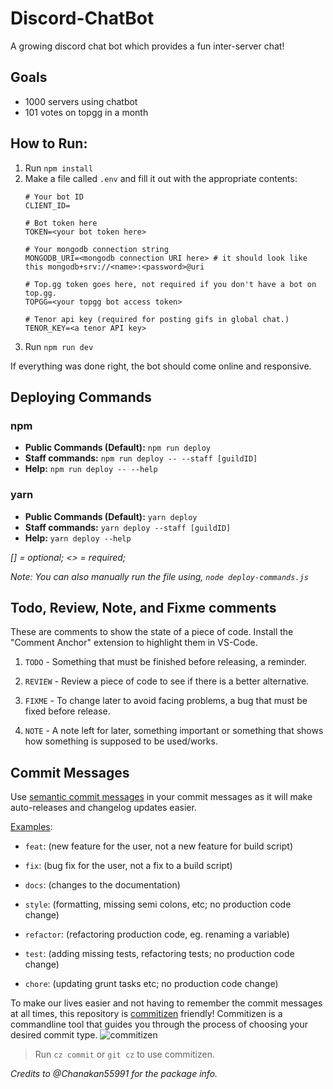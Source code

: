# Discord-ChatBot
A growing discord chat bot which provides a fun inter-server chat!

## Goals
* 1000 servers using chatbot
* 101 votes on topgg in a month

## How to Run:
1. Run `npm install`
2. Make a file called `.env` and fill it out with the appropriate contents:
    ```env
    # Your bot ID
    CLIENT_ID=

    # Bot token here
    TOKEN=<your bot token here> 

    # Your mongodb connection string
    MONGODB_URI=<mongodb connection URI here> # it should look like this mongodb+srv://<name>:<password>@uri

    # Top.gg token goes here, not required if you don't have a bot on top.gg.
    TOPGG=<your topgg bot access token>

    # Tenor api key (required for posting gifs in global chat.)
    TENOR_KEY=<a tenor API key>
    ```
3. Run `npm run dev`

If everything was done right, the bot should come online and responsive.

## Deploying Commands
### npm
* **Public Commands (Default):** `npm run deploy`
* **Staff commands:**  `npm run deploy -- --staff [guildID]`
* **Help:** `npm run deploy -- --help`

### yarn
* **Public Commands (Default):** `yarn deploy`
* **Staff commands:**  `yarn deploy --staff [guildID]`
* **Help:** `yarn deploy --help`

*[] = optional; <> = required;*

*Note: You can also manually run the file using, `node deploy-commands.js`*

## Todo, Review, Note, and Fixme comments

These are comments to show the state of a piece of code. Install
the "Comment Anchor" extension to highlight them in VS-Code.

1. `TODO` - Something that must be finished before releasing, a reminder.

2. `REVIEW` - Review a piece of code to see if there is a better alternative.

3. `FIXME` - To change later to avoid facing problems, a bug that must be fixed before release.

4. `NOTE` - A note left for later, something important or something that shows how something is supposed to be used/works.

## Commit Messages

Use [semantic commit messages](https://gist.github.com/joshbuchea/6f47e86d2510bce28f8e7f42ae84c716) in your commit messages as it will make auto-releases and changelog updates easier.

[Examples](https://gist.github.com/joshbuchea/6f47e86d2510bce28f8e7f42ae84c716):


* `feat`: (new feature for the user, not a new feature for build script)

* `fix`: (bug fix for the user, not a fix to a build script)

* `docs`: (changes to the documentation)

* `style`: (formatting, missing semi colons, etc; no production code change)

* `refactor`: (refactoring production code, eg. renaming a variable)

* `test`: (adding missing tests, refactoring tests; no production code change)

* `chore`: (updating grunt tasks etc; no production code change)


To make our lives easier and not having to remember the commit messages at all times, this repository is [commitizen](https://www.npmjs.com/package/commitizen) friendly! Commitizen is a commandline tool that guides you through the process of choosing your desired commit type.
![commitizen](https://commitizen-tools.github.io/commitizen/images/demo.gif)

> Run `cz commit` or `git cz` to use commitizen.

 *Credits to @Chanakan55991 for the package info.*